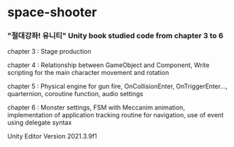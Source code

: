 # space-shooter
### "절대강좌! 유니티" Unity book studied code from chapter 3 to 6

chapter 3 : Stage production  

chapter 4 : Relationship between GameObject and Component, Write scripting for the main character movement and rotation

chapter 5 : Physical engine for gun fire, OnCollisionEnter, OnTriggerEnter..., quarternion, coroutine function, audio settings   

chapter 6 : Monster settings, FSM with Meccanim animation, implementation of application tracking routine for navigation, use of event using delegate syntax  

Unity Editor Version 2021.3.9f1
